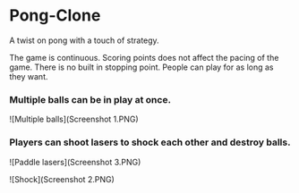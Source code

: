 # Pong-Clone
A twist on pong with a touch of strategy.

The game is continuous. Scoring points does not affect the pacing of the game.
There is no built in stopping point. People can play for as long as they want.

### Multiple balls can be in play at once.
![Multiple balls](Screenshot 1.PNG)

### Players can shoot lasers to shock each other and destroy balls.
![Paddle lasers](Screenshot 3.PNG)

![Shock](Screenshot 2.PNG)
